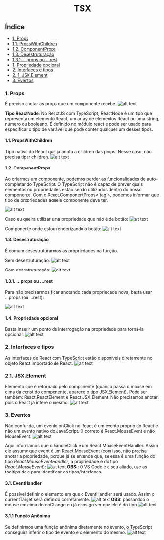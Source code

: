 <div align="center">

# TSX
</div>

## Índice
- [1. Props](#1-props)
- [1.1. PropsWithChildren](#11-propswithchildren)
- [1.2. ComponentProps](#12-componentprops)
- [1.3. Desestruturação](#13-desestruturação)
- [1.3.1. ...props ou ...rest](#131-props-ou-rest)
- [1. Propriedade opcional](#14-propriedade-opcional)
- [2. Interfaces e tipos](#2-interfaces-e-tipos)
- [2. 1. JSX.Element](#21-jsxelement)
- [3. Eventos](#3-eventos)

### 1. Props
É preciso anotar as props que um componente recebe.
![alt text](image-1.png)

__Tipo ReactNode__: No ReactJS com TypeScript, ReactNode é um tipo que representa um elemento React, um array de elementos React ou uma string, número ou booleano. É definido no módulo react e pode ser usado para especificar o tipo de variável que pode conter qualquer um desses tipos.

#### 1.1. PropsWithChildren
Tipo nativo do React que já anota a children das props. Nesse caso, não precisa tipar children.
![alt text](image-2.png)

#### 1.2. ComponentProps
Ao criarmos um componente, podemos perder as funcionalidades de auto-completar do TypeScript. O TypeScript não é capaz de prever quais elementos ou propriedades estão sendo utilizados dentro do nosso componente.
Com o React.ComponentProps<'tag'>, podemos informar que tipo de propriedades aquele componente deve ter.

![alt text](image-3.png)

Caso eu queira utilizar uma propriedade que não é de botão:
![alt text](image-4.png)

Componente onde estou renderizando o botão:
![alt text](image-5.png)

#### 1.3. Desestruturação
É comum desestruturarmos as propriedades na função.

Sem desestruturação:
![alt text](image-6.png)

Com desestruturação:
![alt text](image-7.png)

#### 1.3.1. ...props ou ...rest
Para não precisarmos ficar anotando cada propriedade nova, basta usar ...props (ou ...rest):

![alt text](image-8.png)

#### 1.4. Propriedade opcional
Basta inserir um ponto de interrogação na propriedade para torná-la opcional:
![alt text](image-9.png)

### 2. Interfaces e tipos
As interfaces de React com TypeScript estão disponíveis diretamente no objeto React importado de React.
![alt text](image-10.png)

### 2.1. JSX.Element
Elemento que é retornado pelo componente (quando passa o mouse em cima da const do componente, aparece o tipo JSX.Element). Pode ser também: React.ReactElement e React.JSX.Element. Não precisamos anotar, pois o React já infere o mesmo.
![alt text](image-11.png)

### 3. Eventos
Não confunda, um evento onClick no React é um evento próprio do React e não um evento nativo do JavaScript. O correto é React.MouseEvent e não MouseEvent.
![alt text](image-12.png)

Aqui informamos que o handleClick é um React.MouseEventHandler. Assim ele assume que event é um React.MouseEvent (com isso, não precisa anotar a propriedade, porque já se entende que, se essa é uma função do tipo _React.MouseEventHandler_, a propriedade é do tipo _React.MouseEvent_):
![alt text](image-13.png)
__OBS:__: O VS Code é o seu aliado, use as tooltips dele para identificar os tipos/interfaces.

#### 3.1. EventHandler
É possível definir o elemento em que o EventHandler será usado. Assim o currentTarget será definido corretamente.
![alt text](image-17.png)
__OBS:__ passandoo o mouse em cima do onChange eu já consigo ver que ele é do tipo ![alt text](image-16.png)

#### 3.1.1 Função Anônima
Se definirmos uma função anônima diretamente no evento, o TypeScript conseguirá inferir o tipo de evento e o elemento do mesmo.
![alt text](image-15.png)